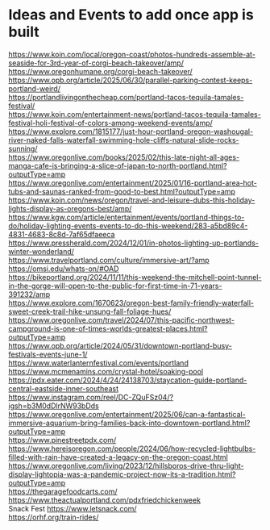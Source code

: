 
# Ideas and Events to add once app is built
https://www.koin.com/local/oregon-coast/photos-hundreds-assemble-at-seaside-for-3rd-year-of-corgi-beach-takeover/amp/ <br>
https://www.oregonhumane.org/corgi-beach-takeover/ <br>
https://www.opb.org/article/2025/06/30/parallel-parking-contest-keeps-portland-weird/ <br>
https://portlandlivingonthecheap.com/portland-tacos-tequila-tamales-festival/ <br>
https://www.koin.com/entertainment-news/portland-tacos-tequila-tamales-festival-holi-festival-of-colors-among-weekend-events/amp/ <br>
https://www.explore.com/1815177/just-hour-portland-oregon-washougal-river-naked-falls-waterfall-swimming-hole-cliffs-natural-slide-rocks-sunning/ <br>
https://www.oregonlive.com/books/2025/02/this-late-night-all-ages-manga-cafe-is-bringing-a-slice-of-japan-to-north-portland.html?outputType=amp <br>
https://www.oregonlive.com/entertainment/2025/01/16-portland-area-hot-tubs-and-saunas-ranked-from-good-to-best.html?outputType=amp <br>
https://www.koin.com/news/oregon/travel-and-leisure-dubs-this-holiday-lights-display-as-oregons-best/amp/ <br>
https://www.kgw.com/article/entertainment/events/portland-things-to-do/holiday-lighting-events-events-to-do-this-weekend/283-a5bd89c4-4831-4683-8c8d-7af65dfaeeca <br>
https://www.pressherald.com/2024/12/01/in-photos-lighting-up-portlands-winter-wonderland/ <br>
https://www.travelportland.com/culture/immersive-art/?amp <br>
https://omsi.edu/whats-on/#OAD <br>
https://bikeportland.org/2024/11/11/this-weekend-the-mitchell-point-tunnel-in-the-gorge-will-open-to-the-public-for-first-time-in-71-years-391232/amp <br>
https://www.explore.com/1670623/oregon-best-family-friendly-waterfall-sweet-creek-trail-hike-unsung-fall-foliage-hues/ <br>
https://www.oregonlive.com/travel/2024/07/this-pacific-northwest-campground-is-one-of-times-worlds-greatest-places.html?outputType=amp <br>
https://www.opb.org/article/2024/05/31/downtown-portland-busy-festivals-events-june-1/ <br>
https://www.waterlanternfestival.com/events/portland <br>
https://www.mcmenamins.com/crystal-hotel/soaking-pool <br>
https://pdx.eater.com/2024/4/24/24138703/staycation-guide-portland-central-eastside-inner-southeast <br>
https://www.instagram.com/reel/DC-ZQuFSz04/?igsh=b3M0dDlrNW93bDds <br>
https://www.oregonlive.com/entertainment/2025/06/can-a-fantastical-immersive-aquarium-bring-families-back-into-downtown-portland.html?outputType=amp <br>
https://www.pinestreetpdx.com/ <br>
https://www.hereisoregon.com/people/2024/06/how-recycled-lightbulbs-filled-with-rain-have-created-a-legacy-on-the-oregon-coast.html <br>
https://www.oregonlive.com/living/2023/12/hillsboros-drive-thru-light-display-lightopia-was-a-pandemic-project-now-its-a-tradition.html?outputType=amp <br>
https://thegaragefoodcarts.com/ <br>
https://www.theactualportland.com/pdxfriedchickenweek <br>
Snack Fest https://www.letsnack.com/ <br>
https://orhf.org/train-rides/ <br>
